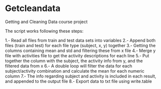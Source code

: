 Getcleandata
============

Getting and Cleaning Data course project

The script works following these steps:

1.- Read all files from train and test data sets into variables
2.- Append both files (train and test) for each file type (subject, x, y) together
3.- Getting the columns containing mean and std and filtering these from x file
4.- Merge y file with activities file to get the activity descriptions for each line
5.- Put together the column with the subject, the activity info from y, and the filtered data from x
6.- A double loop will filter the data for each subject/activity combination and calculate the mean for each numeric column
7.- The info regarding subject and activity is included in each result, and appended to the output file
8.- Export data to txt file using write.table
